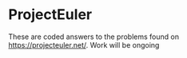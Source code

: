 # ProjectEuler

These are coded answers to the problems found on https://projecteuler.net/. Work will be ongoing
